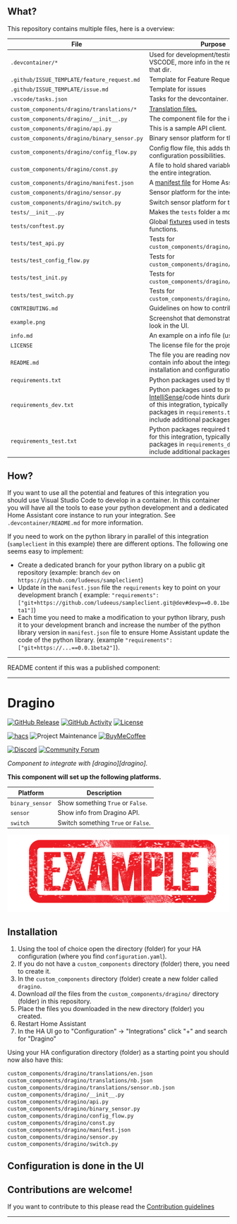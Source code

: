 ## What?

This repository contains multiple files, here is a overview:

File | Purpose
-- | --
`.devcontainer/*` | Used for development/testing with VSCODE, more info in the readme file in that dir.
`.github/ISSUE_TEMPLATE/feature_request.md` | Template for Feature Requests
`.github/ISSUE_TEMPLATE/issue.md` | Template for issues
`.vscode/tasks.json` | Tasks for the devcontainer.
`custom_components/dragino/translations/*` | [Translation files.](https://developers.home-assistant.io/docs/internationalization/custom_integration)
`custom_components/dragino/__init__.py` | The component file for the integration.
`custom_components/dragino/api.py` | This is a sample API client.
`custom_components/dragino/binary_sensor.py` | Binary sensor platform for the integration.
`custom_components/dragino/config_flow.py` | Config flow file, this adds the UI configuration possibilities.
`custom_components/dragino/const.py` | A file to hold shared variables/constants for the entire integration.
`custom_components/dragino/manifest.json` | A [manifest file](https://developers.home-assistant.io/docs/en/creating_integration_manifest.html) for Home Assistant.
`custom_components/dragino/sensor.py` | Sensor platform for the integration.
`custom_components/dragino/switch.py` | Switch sensor platform for the integration.
`tests/__init__.py` | Makes the `tests` folder a module.
`tests/conftest.py` | Global [fixtures](https://docs.pytest.org/en/stable/fixture.html) used in tests to [patch](https://docs.python.org/3/library/unittest.mock.html#unittest.mock.patch) functions.
`tests/test_api.py` | Tests for `custom_components/dragino/api.py`.
`tests/test_config_flow.py` | Tests for `custom_components/dragino/config_flow.py`.
`tests/test_init.py` | Tests for `custom_components/dragino/__init__.py`.
`tests/test_switch.py` | Tests for `custom_components/dragino/switch.py`.
`CONTRIBUTING.md` | Guidelines on how to contribute.
`example.png` | Screenshot that demonstrate how it might look in the UI.
`info.md` | An example on a info file (used by [hacs][hacs]).
`LICENSE` | The license file for the project.
`README.md` | The file you are reading now, should contain info about the integration, installation and configuration instructions.
`requirements.txt` | Python packages used by this integration.
`requirements_dev.txt` | Python packages used to provide [IntelliSense](https://code.visualstudio.com/docs/editor/intellisense)/code hints during development of this integration, typically includes packages in `requirements.txt` but may include additional packages
`requirements_test.txt` | Python packages required to run the tests for this integration, typically includes packages in `requirements_dev.txt` but may include additional packages

## How?

If you want to use all the potential and features of this integration you
should use Visual Studio Code to develop in a container. In this container you
will have all the tools to ease your python development and a dedicated Home
Assistant core instance to run your integration. See `.devcontainer/README.md` for more information.

If you need to work on the python library in parallel of this integration
(`sampleclient` in this example) there are different options. The following one seems
easy to implement:

- Create a dedicated branch for your python library on a public git repository (example: branch
`dev` on `https://github.com/ludeeus/sampleclient`)
- Update in the `manifest.json` file the `requirements` key to point on your development branch
( example: `"requirements": ["git+https://github.com/ludeeus/sampleclient.git@dev#devp==0.0.1beta1"]`)
- Each time you need to make a modification to your python library, push it to your
development branch and increase the number of the python library version in `manifest.json` file
to ensure Home Assistant update the code of the python library. (example `"requirements": ["git+https://...==0.0.1beta2"]`).


***
README content if this was a published component:
***

# Dragino

[![GitHub Release][releases-shield]][releases]
[![GitHub Activity][commits-shield]][commits]
[![License][license-shield]](LICENSE)

[![hacs][hacsbadge]][hacs]
![Project Maintenance][maintenance-shield]
[![BuyMeCoffee][buymecoffeebadge]][buymecoffee]

[![Discord][discord-shield]][discord]
[![Community Forum][forum-shield]][forum]

_Component to integrate with [dragino][dragino]._

**This component will set up the following platforms.**

Platform | Description
-- | --
`binary_sensor` | Show something `True` or `False`.
`sensor` | Show info from Dragino API.
`switch` | Switch something `True` or `False`.

![example][exampleimg]

## Installation

1. Using the tool of choice open the directory (folder) for your HA configuration (where you find `configuration.yaml`).
2. If you do not have a `custom_components` directory (folder) there, you need to create it.
3. In the `custom_components` directory (folder) create a new folder called `dragino`.
4. Download _all_ the files from the `custom_components/dragino/` directory (folder) in this repository.
5. Place the files you downloaded in the new directory (folder) you created.
6. Restart Home Assistant
7. In the HA UI go to "Configuration" -> "Integrations" click "+" and search for "Dragino"

Using your HA configuration directory (folder) as a starting point you should now also have this:

```text
custom_components/dragino/translations/en.json
custom_components/dragino/translations/nb.json
custom_components/dragino/translations/sensor.nb.json
custom_components/dragino/__init__.py
custom_components/dragino/api.py
custom_components/dragino/binary_sensor.py
custom_components/dragino/config_flow.py
custom_components/dragino/const.py
custom_components/dragino/manifest.json
custom_components/dragino/sensor.py
custom_components/dragino/switch.py
```

## Configuration is done in the UI

<!---->

## Contributions are welcome!

If you want to contribute to this please read the [Contribution guidelines](CONTRIBUTING.md)

***

[integration_blueprint]: https://github.com/custom-components/integration_blueprint
[buymecoffee]: https://www.buymeacoffee.com/ludeeus
[buymecoffeebadge]: https://img.shields.io/badge/buy%20me%20a%20coffee-donate-yellow.svg?style=for-the-badge
[commits-shield]: https://img.shields.io/github/commit-activity/y/custom-components/blueprint.svg?style=for-the-badge
[commits]: https://github.com/custom-components/integration_blueprint/commits/master
[hacs]: https://github.com/custom-components/hacs
[hacsbadge]: https://img.shields.io/badge/HACS-Custom-orange.svg?style=for-the-badge
[discord]: https://discord.gg/Qa5fW2R
[discord-shield]: https://img.shields.io/discord/330944238910963714.svg?style=for-the-badge
[exampleimg]: example.png
[forum-shield]: https://img.shields.io/badge/community-forum-brightgreen.svg?style=for-the-badge
[forum]: https://community.home-assistant.io/
[license-shield]: https://img.shields.io/github/license/custom-components/blueprint.svg?style=for-the-badge
[maintenance-shield]: https://img.shields.io/badge/maintainer-Joakim%20Sørensen%20%40ludeeus-blue.svg?style=for-the-badge
[releases-shield]: https://img.shields.io/github/release/custom-components/blueprint.svg?style=for-the-badge
[releases]: https://github.com/custom-components/integration_blueprint/releases
